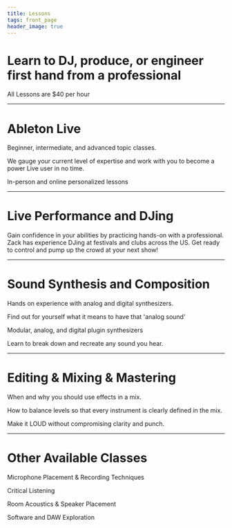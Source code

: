 ```yaml
---
title: Lessons
tags: front_page
header_image: true
---
```

# Learn to DJ, produce, or engineer first hand from a professional

All Lessons are $40 per hour

- - -

# Ableton Live

Beginner, intermediate, and advanced topic classes.

We gauge your current level of expertise and work with you to become a power Live user in no time.

In-person and online personalized lessons

- - -

# Live Performance and DJing

Gain confidence in your abilities by practicing hands-on with a professional. Zack has experience DJing at festivals and clubs across the US. Get ready to control and pump up the crowd at your next show!

- - -

# Sound Synthesis and Composition
Hands on experience with analog and digital synthesizers.

Find out for yourself what it means to have that 'analog sound'

Modular, analog, and digital plugin synthesizers

Learn to break down and recreate any sound you hear.

- - -

# Editing & Mixing & Mastering

When and why you should use effects in a mix.

How to balance levels so that every instrument is clearly defined in the mix.

Make it LOUD without compromising clarity and punch.

- - -

# Other Available Classes

Microphone Placement & Recording Techniques

Critical Listening

Room Acoustics & Speaker Placement

Software and DAW Exploration
